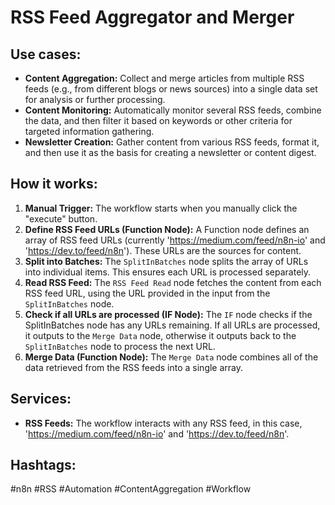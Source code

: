 # RSS Feed Aggregator and Merger

## Use cases:

- **Content Aggregation:** Collect and merge articles from multiple RSS feeds (e.g., from different blogs or news sources) into a single data set for analysis or further processing.
- **Content Monitoring:** Automatically monitor several RSS feeds, combine the data, and then filter it based on keywords or other criteria for targeted information gathering.
- **Newsletter Creation:** Gather content from various RSS feeds, format it, and then use it as the basis for creating a newsletter or content digest.

## How it works:

1.  **Manual Trigger:** The workflow starts when you manually click the "execute" button.
2.  **Define RSS Feed URLs (Function Node):** A Function node defines an array of RSS feed URLs (currently 'https://medium.com/feed/n8n-io' and 'https://dev.to/feed/n8n'). These URLs are the sources for content.
3.  **Split into Batches:** The `SplitInBatches` node splits the array of URLs into individual items. This ensures each URL is processed separately.
4.  **Read RSS Feed:** The `RSS Feed Read` node fetches the content from each RSS feed URL, using the URL provided in the input from the `SplitInBatches` node.
5.  **Check if all URLs are processed (IF Node):** The `IF` node checks if the SplitInBatches node has any URLs remaining. If all URLs are processed, it outputs to the `Merge Data` node, otherwise it outputs back to the `SplitInBatches` node to process the next URL.
6.  **Merge Data (Function Node):** The `Merge Data` node combines all of the data retrieved from the RSS feeds into a single array.

## Services:

-   **RSS Feeds:** The workflow interacts with any RSS feed, in this case, 'https://medium.com/feed/n8n-io' and 'https://dev.to/feed/n8n'.

## Hashtags:

#n8n #RSS #Automation #ContentAggregation #Workflow
